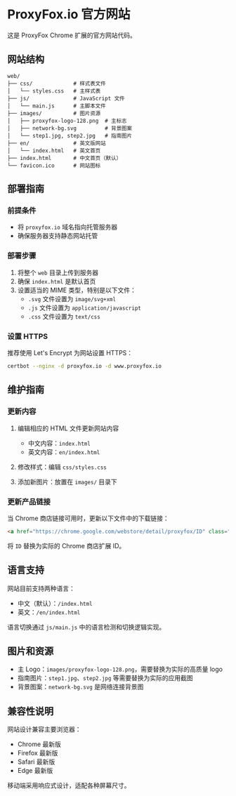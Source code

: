 # ProxyFox.io 官方网站

这是 ProxyFox Chrome 扩展的官方网站代码。

## 网站结构

```
web/
├── css/             # 样式表文件
│   └── styles.css   # 主样式表
├── js/              # JavaScript 文件
│   └── main.js      # 主脚本文件
├── images/          # 图片资源
│   ├── proxyfox-logo-128.png  # 主标志
│   ├── network-bg.svg         # 背景图案
│   └── step1.jpg, step2.jpg   # 指南图片
├── en/              # 英文版网站
│   └── index.html   # 英文首页
├── index.html       # 中文首页（默认）
└── favicon.ico      # 网站图标
```

## 部署指南

### 前提条件

- 将 `proxyfox.io` 域名指向托管服务器
- 确保服务器支持静态网站托管

### 部署步骤

1. 将整个 `web` 目录上传到服务器
2. 确保 `index.html` 是默认首页
3. 设置适当的 MIME 类型，特别是以下文件：
   - `.svg` 文件设置为 `image/svg+xml`
   - `.js` 文件设置为 `application/javascript`
   - `.css` 文件设置为 `text/css`

### 设置 HTTPS

推荐使用 Let's Encrypt 为网站设置 HTTPS：

```bash
certbot --nginx -d proxyfox.io -d www.proxyfox.io
```

## 维护指南

### 更新内容

1. 编辑相应的 HTML 文件更新网站内容
   - 中文内容：`index.html`
   - 英文内容：`en/index.html`

2. 修改样式：编辑 `css/styles.css`

3. 添加新图片：放置在 `images/` 目录下

### 更新产品链接

当 Chrome 商店链接可用时，更新以下文件中的下载链接：

```html
<a href="https://chrome.google.com/webstore/detail/proxyfox/ID" class="btn" target="_blank">
```

将 `ID` 替换为实际的 Chrome 商店扩展 ID。

## 语言支持

网站目前支持两种语言：

- 中文（默认）：`/index.html`
- 英文：`/en/index.html`

语言切换通过 `js/main.js` 中的语言检测和切换逻辑实现。

## 图片和资源

- 主 Logo：`images/proxyfox-logo-128.png`，需要替换为实际的高质量 logo
- 指南图片：`step1.jpg`、`step2.jpg` 等需要替换为实际的应用截图
- 背景图案：`network-bg.svg` 是网络连接背景图

## 兼容性说明

网站设计兼容主要浏览器：

- Chrome 最新版
- Firefox 最新版
- Safari 最新版
- Edge 最新版

移动端采用响应式设计，适配各种屏幕尺寸。 
